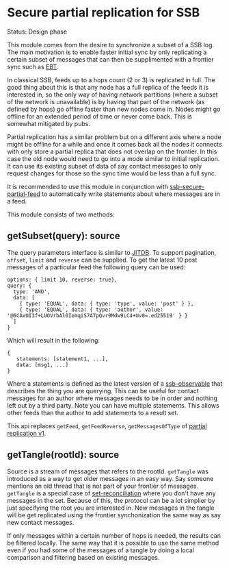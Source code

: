 # Secure partial replication for SSB

Status: Design phase

This module comes from the desire to synchronize a subset of a SSB
log. The main motivation is to enable faster initial sync by only
replicating a certain subset of messages that can then be supplimented
with a frontier sync such as [EBT].

In classical SSB, feeds up to a hops count (2 or 3) is replicated in
full. The good thing about this is that any node has a full replica of
the feeds it is interested in, so the only way of having network
partitions (where a subset of the network is unavailable) is by having
that part of the network (as defined by hops) go offline faster than
new nodes come in. Nodes might go offline for an extended period of
time or never come back. This is somewhat mitigated by pubs.

Partial replication has a similar problem but on a different axis
where a node might be offline for a while and once it comes back all
the nodes it connects with only store a partial replica that does not
overlap on the frontier. In this case the old node would need to go
into a mode similar to initial replication. It can use its existing
subset of data of say contact messages to only request changes for
those so the sync time would be less than a full sync.

It is recommended to use this module in conjunction with
[ssb-secure-partial-feed] to automatically write statements about
where messages are in a feed.

This module consists of two methods:

## getSubset(query): source

The query parameters interface is similar to [JITDB]. To support
pagination, `offset`, `limit` and `reverse` can be supplied. To get
the latest 10 post messages of a particular feed the following query
can be used:

```
options: { limit 10, reverse: true},
query: {
  type: 'AND',
  data: [
    { type: 'EQUAL', data: { type: 'type', value: 'post' } },
    { type: 'EQUAL', data: { type: 'author', value: '@6CAxOI3f+LUOVrbAl0IemqiS7ATpQvr9Mdw9LC4+Uv0=.ed25519' } }
  ]
}
```

Which will result in the following:

```
{
   statements: [statement1, ...],
   data: [msg1, ...]
}
```

Where a statements is defined as the latest version of a
[ssb-observable] that describes the thing you are querying. This can
be useful for contact messages for an author where messages needs to
be in order and nothing left out by a third party. Note you can have
multiple statements. This allows other feeds than the author to add
statements to a result set.

This api replaces `getFeed`, `getFeedReverse`, `getMessagesOfType` of
[partial replication v1].

## getTangle(rootId): source

Source is a stream of messages that refers to the rootId. `getTangle`
was introduced as a way to get older messages in an easy way. Say
someone mentions an old thread that is not part of your frontier of
messages. `getTangle` is a special case of [set-reconciliation] where
you don't have any messages in the set. Because of this, the protocol
can be a lot simplier by just specifying the root you are interested
in. New messages in the tangle will be get replicated using the
frontier synchonization the same way as say new contact messages.

If only messages within a certain number of hops is needed, the
results can be filtered locally. The same way that it is possible to
use the same method even if you had some of the messages of a tangle
by doing a local comparison and filtering based on existing messages.

[JITDB]: https://github.com/arj03/jitdb
[ssb-observable]: https://github.com/arj03/ssb-observables
[partial replication v1]: https://github.com/arj03/ssb-partial-replication
[set-reconciliation]: https://github.com/AljoschaMeyer/set-reconciliation
[ssb-secure-partial-feed]: https://github.com/arj03/ssb-secure-partial-feed
[EBT]: https://github.com/ssbc/epidemic-broadcast-trees/
